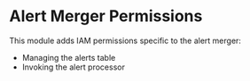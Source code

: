 # Alert Merger Permissions
This module adds IAM permissions specific to the alert merger:
  * Managing the alerts table
  * Invoking the alert processor
